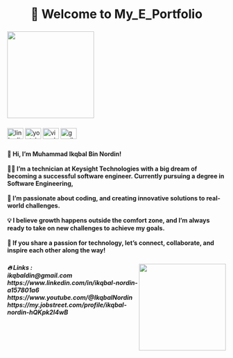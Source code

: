 <h1 align="center">🌟 Welcome to My_E_Portfolio</h1>

###

<div align="left">
  <img height="200" src="https://media4.giphy.com/media/v1.Y2lkPTc5MGI3NjExbmt3ZjBpNTU2MnA5bDg0MW8yMTFybXRhaHlrdGM0NDdiOG1meXRxdSZlcD12MV9pbnRlcm5hbF9naWZfYnlfaWQmY3Q9Zw/qgQUggAC3Pfv687qPC/giphy.gif"  />
</div>

###

<div align="left">
  <img src="https://raw.githubusercontent.com/maurodesouza/profile-readme-generator/master/src/assets/icons/social/linkedin/default.svg" width="37" height="25" alt="linkedin logo"  />
  <img src="https://raw.githubusercontent.com/maurodesouza/profile-readme-generator/master/src/assets/icons/social/youtube/default.svg" width="37" height="25" alt="youtube logo"  />
  <img src="https://raw.githubusercontent.com/maurodesouza/profile-readme-generator/master/src/assets/icons/social/visualstudio/default.svg" width="37" height="25" alt="visualstudio logo"  />
  <img src="https://raw.githubusercontent.com/maurodesouza/profile-readme-generator/master/src/assets/icons/social/gmail/default.svg" width="37" height="25" alt="gmail logo"  />
</div>

###

<h4 align="left">👋 Hi, I’m Muhammad Ikqbal Bin Nordin!<br><br>👨‍💻 I’m a technician at Keysight Technologies with a big dream of becoming a successful software engineer. Currently pursuing a degree in Software Engineering,<br><br>🌟 I’m passionate about coding, and creating innovative solutions to real-world challenges.<br><br>💡 I believe growth happens outside the comfort zone, and I’m always ready to take on new challenges to achieve my goals.<br><br>🚀 If you share a passion for technology, let’s connect, collaborate, and inspire each other along the way!</h4>

###

<img align="right" height="200" src="https://media2.giphy.com/media/v1.Y2lkPTc5MGI3NjExcW1oajE0eTAxbG9vYXc0a21jNHN4M2V0YzFmdmRvaWJjOHB6MWQxdyZlcD12MV9pbnRlcm5hbF9naWZfYnlfaWQmY3Q9Zw/kBa3lyXcK5pcOJDUkW/giphy.gif"  />

###

<h5 align="left">🔥   Links : <br>ikqbaldin@gmail.com<br>https://www.linkedin.com/in/ikqbal-nordin-a157801a6<br>https://www.youtube.com/@IkqbalNordin<br>https://my.jobstreet.com/profile/ikqbal-nordin-hQKpk2l4wB</h5>

###

